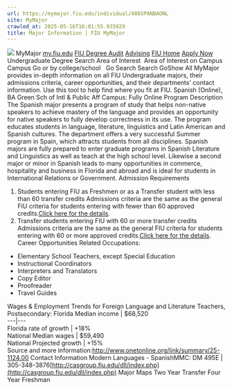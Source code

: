 ```yaml
---
url: https://mymajor.fiu.edu/individual/486SPANBAONL
site: MyMajor
crawled_at: 2025-05-16T16:01:55.935929
title: Major Information | FIU MyMajor
---
```


![](https://mymajor.fiu.edu/assets/logo-T4VPR2BI.png)
MyMajor
[my.fiu.edu](https://my.fiu.edu/)
[FIU Degree Audit](https://dasa.fiu.edu/all-departments/advising/panther-success-hub/panther-degree-audit/)
[Advising](https://advising.fiu.edu)
[FIU Home](https://www.fiu.edu/)
[Apply Now](https://admissions.fiu.edu/)
Undergraduate Degree Search
Area of Interest
​
Area of Interest
on
Campus
​
Campus
Go
or by college/school
​
​
Go
Search
Search
GoShow All
MyMajor provides in-depth information on all FIU Undergraduate majors, their admissions criteria, career opportunities, and their departments' contact information. Use this tool to help find where you fit at FIU.
Spanish (Online),
BA
Green Sch of Intl & Public Aff
Campus:
Fully Online
Program Description
The Spanish major presents a program of study that helps non-native speakers to achieve mastery of the language and provides an opportunity for native speakers to fully develop correctness in its use. The program educates students in language, literature, linguistics and Latin American and Spanish cultures. The department offers a very successful Summer program in Spain, which attracts students from all disciplines. Spanish majors are fully prepared to enter graduate programs in Spanish Literature and Linguistics as well as teach at the high school level. Likewise a second major or minor in Spanish leads to many opportunities in commerce, hospitality and business in Florida and abroad and is ideal for students in International Relations or Government.
Admission Requirements
1. Students entering FIU as Freshmen or as a Transfer student with less than 60 transfer credits
Admissions criteria are the same as the general FIU criteria for students entering with fewer than 60 approved credits.[Click here for the details](http://admissions.fiu.edu/apply/freshman/).
2. Transfer students entering FIU with 60 or more transfer credits
Admissions criteria are the same as the general FIU criteria for students entering with 60 or more approved credits.[Click here for the details](http://admissions.fiu.edu/apply/transfer/).
Career Opportunities
Related Occupations:
  * Elementary School Teachers, except Special Education
  * Instructional Coordinators
  * Interpreters and Translators
  * Copy Editor
  * Proofreader
  * Travel Guides


Wages & Employment Trends for Foreign Language and Literature Teachers, Postsecondary:
Florida Median income | $68,520  
---|---  
Florida rate of growth | +18%  
National Median wages | $59,490  
National Projected growth | +15%  
Source and more information:<http://www.onetonline.org/link/summary/25-1124.00>
Contact Information
Modern Languages - SpanishMMC: DM 495E | 305-348-3876[http://casgroup.fiu.edu/dll/index.php](http://casgroup.fiu.edu/dll/index.php)
Major Maps
Two Year Transfer
Four Year Freshman
